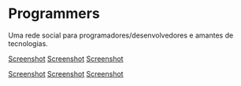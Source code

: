 # Programmers
Uma rede social para programadores/desenvolvedores e amantes de tecnologias.

[Screenshot](/screenshots/menucategories.png) [Screenshot](/screenshots/home.png) [Screenshot](/screenshots/chat.png)

[Screenshot](/screenshots/jobs.png) [Screenshot](/screenshots/profile.png) [Screenshot](/screenshots/new_post.png)
